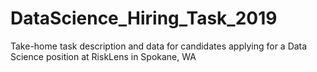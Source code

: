 # DataScience_Hiring_Task_2019
Take-home task description and data for candidates applying for a Data Science position at RiskLens in Spokane, WA
